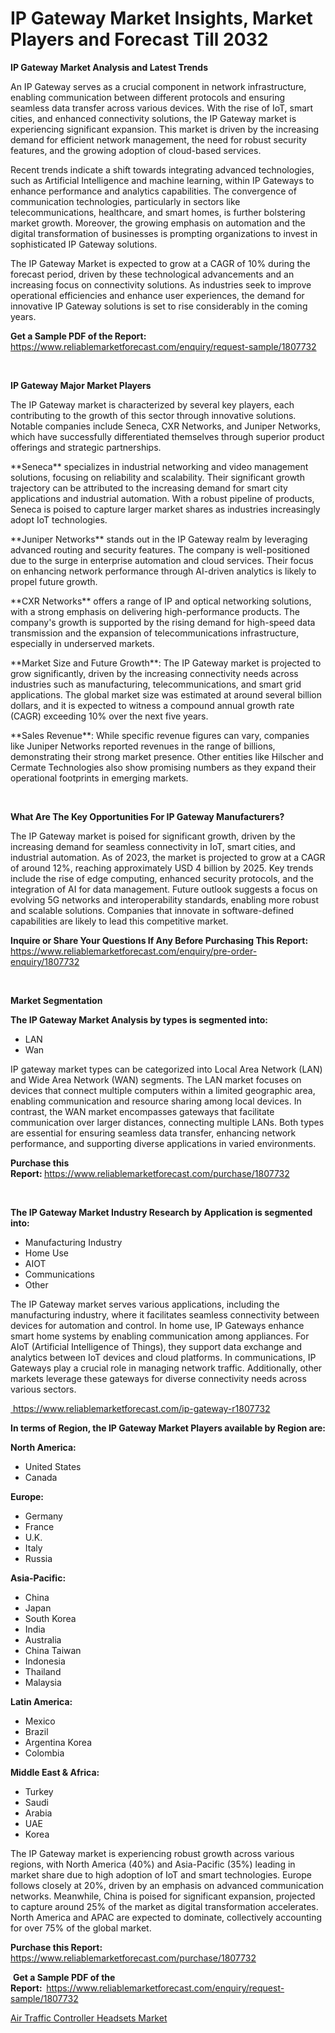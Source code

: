 <p><h1>IP Gateway Market Insights, Market Players and Forecast Till 2032</h1></p><p><strong>IP Gateway Market Analysis and Latest Trends</strong></p>
<p><p>An IP Gateway serves as a crucial component in network infrastructure, enabling communication between different protocols and ensuring seamless data transfer across various devices. With the rise of IoT, smart cities, and enhanced connectivity solutions, the IP Gateway market is experiencing significant expansion. This market is driven by the increasing demand for efficient network management, the need for robust security features, and the growing adoption of cloud-based services.</p><p>Recent trends indicate a shift towards integrating advanced technologies, such as Artificial Intelligence and machine learning, within IP Gateways to enhance performance and analytics capabilities. The convergence of communication technologies, particularly in sectors like telecommunications, healthcare, and smart homes, is further bolstering market growth. Moreover, the growing emphasis on automation and the digital transformation of businesses is prompting organizations to invest in sophisticated IP Gateway solutions.</p><p>The IP Gateway Market is expected to grow at a CAGR of 10% during the forecast period, driven by these technological advancements and an increasing focus on connectivity solutions. As industries seek to improve operational efficiencies and enhance user experiences, the demand for innovative IP Gateway solutions is set to rise considerably in the coming years.</p></p>
<p><strong>Get a Sample PDF of the Report:&nbsp;</strong> <a href="https://www.reliablemarketforecast.com/enquiry/request-sample/1807732?utm_campaign=1097&utm_medium=2&utm_source=Github&utm_content=ia&utm_term=15022025&utm_id=ip-gateway">https://www.reliablemarketforecast.com/enquiry/request-sample/1807732</a></p>
<p>&nbsp;</p>
<p><strong>IP Gateway Major Market Players</strong></p>
<p><p>The IP Gateway market is characterized by several key players, each contributing to the growth of this sector through innovative solutions. Notable companies include Seneca, CXR Networks, and Juniper Networks, which have successfully differentiated themselves through superior product offerings and strategic partnerships.</p><p>**Seneca** specializes in industrial networking and video management solutions, focusing on reliability and scalability. Their significant growth trajectory can be attributed to the increasing demand for smart city applications and industrial automation. With a robust pipeline of products, Seneca is poised to capture larger market shares as industries increasingly adopt IoT technologies.</p><p>**Juniper Networks** stands out in the IP Gateway realm by leveraging advanced routing and security features. The company is well-positioned due to the surge in enterprise automation and cloud services. Their focus on enhancing network performance through AI-driven analytics is likely to propel future growth.</p><p>**CXR Networks** offers a range of IP and optical networking solutions, with a strong emphasis on delivering high-performance products. The company's growth is supported by the rising demand for high-speed data transmission and the expansion of telecommunications infrastructure, especially in underserved markets.</p><p>**Market Size and Future Growth**: The IP Gateway market is projected to grow significantly, driven by the increasing connectivity needs across industries such as manufacturing, telecommunications, and smart grid applications. The global market size was estimated at around several billion dollars, and it is expected to witness a compound annual growth rate (CAGR) exceeding 10% over the next five years.</p><p>**Sales Revenue**: While specific revenue figures can vary, companies like Juniper Networks reported revenues in the range of billions, demonstrating their strong market presence. Other entities like Hilscher and Cermate Technologies also show promising numbers as they expand their operational footprints in emerging markets.</p></p>
<p>&nbsp;</p>
<p><strong>What Are The Key Opportunities For IP Gateway Manufacturers?</strong></p>
<p><p>The IP Gateway market is poised for significant growth, driven by the increasing demand for seamless connectivity in IoT, smart cities, and industrial automation. As of 2023, the market is projected to grow at a CAGR of around 12%, reaching approximately USD 4 billion by 2025. Key trends include the rise of edge computing, enhanced security protocols, and the integration of AI for data management. Future outlook suggests a focus on evolving 5G networks and interoperability standards, enabling more robust and scalable solutions. Companies that innovate in software-defined capabilities are likely to lead this competitive market.</p></p>
<p><strong>Inquire or Share Your Questions If Any Before Purchasing This Report:</strong> <a href="https://www.reliablemarketforecast.com/enquiry/pre-order-enquiry/1807732?utm_campaign=1097&utm_medium=2&utm_source=Github&utm_content=ia&utm_term=15022025&utm_id=ip-gateway">https://www.reliablemarketforecast.com/enquiry/pre-order-enquiry/1807732</a></p>
<p>&nbsp;</p>
<p><strong>Market Segmentation</strong></p>
<p><strong>The IP Gateway Market Analysis by types is segmented into:</strong></p>
<p><ul><li>LAN</li><li>Wan</li></ul></p>
<p><p>IP gateway market types can be categorized into Local Area Network (LAN) and Wide Area Network (WAN) segments. The LAN market focuses on devices that connect multiple computers within a limited geographic area, enabling communication and resource sharing among local devices. In contrast, the WAN market encompasses gateways that facilitate communication over larger distances, connecting multiple LANs. Both types are essential for ensuring seamless data transfer, enhancing network performance, and supporting diverse applications in varied environments.</p></p>
<p><strong>Purchase this Report:&nbsp;</strong><a href="https://www.reliablemarketforecast.com/purchase/1807732?utm_campaign=1097&utm_medium=2&utm_source=Github&utm_content=ia&utm_term=15022025&utm_id=ip-gateway">https://www.reliablemarketforecast.com/purchase/1807732</a></p>
<p>&nbsp;</p>
<p><strong>The IP Gateway Market Industry Research by Application is segmented into:</strong></p>
<p><ul><li>Manufacturing Industry</li><li>Home Use</li><li>AIOT</li><li>Communications</li><li>Other</li></ul></p>
<p><p>The IP Gateway market serves various applications, including the manufacturing industry, where it facilitates seamless connectivity between devices for automation and control. In home use, IP Gateways enhance smart home systems by enabling communication among appliances. For AIoT (Artificial Intelligence of Things), they support data exchange and analytics between IoT devices and cloud platforms. In communications, IP Gateways play a crucial role in managing network traffic. Additionally, other markets leverage these gateways for diverse connectivity needs across various sectors.</p></p>
<p><a href="https://www.reliablemarketforecast.com/ip-gateway-r1807732?utm_campaign=1097&utm_medium=2&utm_source=Github&utm_content=ia&utm_term=15022025&utm_id=ip-gateway">&nbsp;https://www.reliablemarketforecast.com/ip-gateway-r1807732</a></p>
<p><strong>In terms of Region, the IP Gateway Market Players available by Region are:</strong></p>
<p>
    <p> <strong> North America: </strong>
        <ul>
            <li>United States</li>
            <li>Canada</li>
        </ul>
        </p> 
    <p> <strong> Europe: </strong>
        <ul>
            <li>Germany</li>
            <li>France</li>
            <li>U.K.</li>
            <li>Italy</li>
            <li>Russia</li>
        </ul>
        </p> 
    <p> <strong> Asia-Pacific: </strong>
        <ul>
            <li>China</li>
            <li>Japan</li>
            <li>South Korea</li>
            <li>India</li>
            <li>Australia</li>
            <li>China Taiwan</li>
            <li>Indonesia</li>
            <li>Thailand</li>
            <li>Malaysia</li>
        </ul>
        </p> 
    <p> <strong> Latin America: </strong>
        <ul>
            <li>Mexico</li>
            <li>Brazil</li>
            <li>Argentina Korea</li>
            <li>Colombia</li>
        </ul>
        </p> 
    <p> <strong> Middle East & Africa: </strong>
        <ul>
            <li>Turkey</li>
            <li>Saudi</li>
            <li>Arabia</li>
            <li>UAE</li>
            <li>Korea</li>
        </ul>
    </p>
    </p>
<p><p>The IP Gateway market is experiencing robust growth across various regions, with North America (40%) and Asia-Pacific (35%) leading in market share due to high adoption of IoT and smart technologies. Europe follows closely at 20%, driven by an emphasis on advanced communication networks. Meanwhile, China is poised for significant expansion, projected to capture around 25% of the market as digital transformation accelerates. North America and APAC are expected to dominate, collectively accounting for over 75% of the global market.</p></p>
<p><strong>Purchase this Report: </strong><a href="https://www.reliablemarketforecast.com/purchase/1807732?utm_campaign=1097&utm_medium=2&utm_source=Github&utm_content=ia&utm_term=15022025&utm_id=ip-gateway">https://www.reliablemarketforecast.com/purchase/1807732</a></p>
<p>&nbsp;<strong>Get a Sample PDF of the Report:&nbsp;&nbsp;</strong><a href="https://www.reliablemarketforecast.com/enquiry/request-sample/1807732?utm_campaign=1097&utm_medium=2&utm_source=Github&utm_content=ia&utm_term=15022025&utm_id=ip-gateway">https://www.reliablemarketforecast.com/enquiry/request-sample/1807732</a></p>
<p><strong></strong></p>
<p><p><a href="https://github.com/castoriffic/Market-Research-Report-List-5/blob/main/air-traffic-controller-headsets-market.md?utm_campaign=1097&utm_medium=2&utm_source=Github&utm_content=ia&utm_term=15022025&utm_id=ip-gateway">Air Traffic Controller Headsets Market</a></p></p>